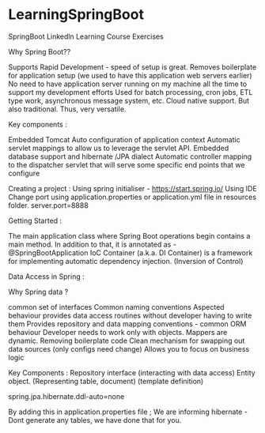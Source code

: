 # LearningSpringBoot
SpringBoot Linkedln Learning Course Exercises

Why Spring Boot??

Supports Rapid Development - speed of setup is great.
Removes boilerplate for application setup (we used to have this application web servers earlier)
No need to have application server running on my machine all the time to support my development efforts
Used for batch processing, cron jobs, ETL type work, asynchronous message system, etc.
Cloud native support. But also traditional. Thus, very versatile.


Key components : 

Embedded Tomcat 
Auto configuration of application context
Automatic servlet mappings to allow us to leverage the servlet API.
Embedded database support and hibernate /JPA dialect
Automatic controller mapping to the dispatcher servlet that will serve some specific end points that we configure


Creating a project :
Using spring initialiser - https://start.spring.io/
Using IDE
Change port using application.properties or application.yml file in resources folder. server.port=8888



Getting Started : 

The main application class where Spring Boot operations begin contains a main method. In addition to that, it is annotated as -  @SpringBootApplication
IoC Container (a.k.a. DI Container) is a framework for implementing automatic dependency injection. (Inversion of Control)

Data Access in Spring : 

Why Spring data ?

common set of interfaces
Common naming conventions
Aspected behaviour provides data access routines without developer having to write them
Provides repository and data mapping conventions - common ORM behaviour 
Developer needs to work only with objects. Mappers are dynamic.
Removing boilerplate code
Clean mechanism for swapping out data sources (only configs need change)
Allows you to focus on business logic

Key Components :
Repository interface (interacting with data access)
Entity object. (Representing table, document) (template definition)




spring.jpa.hibernate.ddl-auto=none

By adding this in application.properties file ; 
We are informing hibernate - Dont generate any tables, we have done that for you. 

